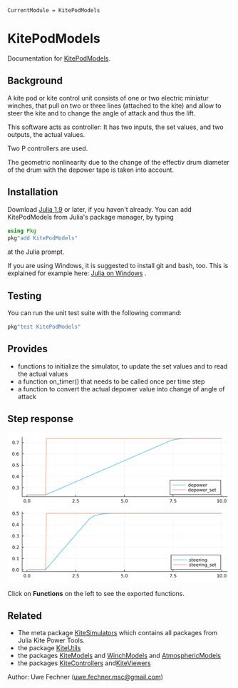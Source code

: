 ```@meta
CurrentModule = KitePodModels
```

# KitePodModels

Documentation for [KitePodModels](https://github.com/aenarete/KitePodModels.jl).

## Background
A kite pod or kite control unit consists of one or two electric miniatur winches, that pull on two or three lines (attached to the kite) and allow to steer the kite and to change the angle of attack and thus the lift.

This software acts as controller: It has two inputs, the set values, and two outputs, the actual values.

Two P controllers are used. 

The geometric nonlinearity due to the change of the effectiv drum diameter of the drum with the depower tape is taken into account.

## Installation
Download [Julia 1.9](http://www.julialang.org) or later, if you haven't already. You can add KitePodModels from  Julia's package manager, by typing 
```julia
using Pkg
pkg"add KitePodModels"
``` 
at the Julia prompt.

If you are using Windows, it is suggested to install git and bash, too. This is explained for example here: [Julia on Windows](https://github.com/ufechner7/KiteViewer/blob/main/doc/Windows.md) .

## Testing
You can run the unit test suite with the following command:
```julia
pkg"test KitePodModels"
```

## Provides
- functions to initialize the simulator, to update the set values and to read the actual values
- a function on_timer() that needs to be called once per time step
- a function to convert the actual depower value into change of angle of attack

## Step response
![Step Response](step_response.png)

Click on **Functions** on the left to see the exported functions.

## Related
- The meta package [KiteSimulators](https://github.com/aenarete/KiteSimulators.jl) which contains all packages from Julia Kite Power Tools.
- the package [KiteUtils](https://github.com/ufechner7/KiteUtils.jl)
- the packages [KiteModels](https://github.com/ufechner7/KiteModels.jl) and [WinchModels](https://github.com/aenarete/WinchModels.jl) and [AtmosphericModels](https://github.com/aenarete/AtmosphericModels.jl)
- the packages [KiteControllers](https://github.com/aenarete/KiteControllers.jl) and[KiteViewers](https://github.com/aenarete/KiteViewers.jl)

Author: Uwe Fechner (uwe.fechner.msc@gmail.com)
